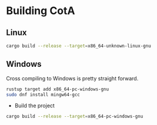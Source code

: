 # Building CotA

## Linux

```bash
cargo build --release --target=x86_64-unknown-linux-gnu
```

## Windows

Cross compiling to Windows is pretty straight forward.

```bash
rustup target add x86_64-pc-windows-gnu
sudo dnf install mingw64-gcc
```

- Build the project

```bash
cargo build --release --target=x86_64-pc-windows-gnu
```
